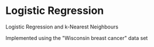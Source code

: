 # Logistic Regression

Logistic Regression and k-Nearest Neighbours

Implemented using the "Wisconsin breast cancer" data set
